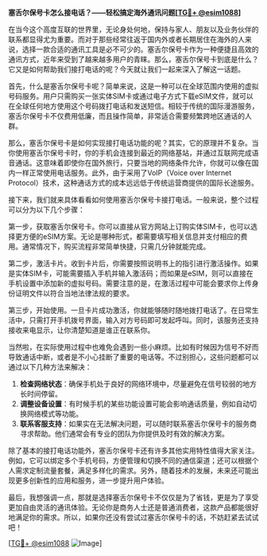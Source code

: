 **塞舌尔保号卡怎么接电话？——轻松搞定海外通讯问题[[TG💪+ @esim1088](https://t.me/s/esim1088)]**

在当今这个高度互联的世界里，无论身处何地，保持与家人、朋友以及业务伙伴的联系都显得尤为重要。而对于那些经常往返于国内外或者长期居住在海外的人来说，选择一款合适的通讯工具是必不可少的。塞舌尔保号卡作为一种便捷且高效的通讯方式，近年来受到了越来越多用户的青睐。那么，塞舌尔保号卡到底是什么？它又是如何帮助我们接打电话的呢？今天就让我们一起来深入了解这一话题。

首先，什么是塞舌尔保号卡呢？简单来说，这是一种可以在全球范围内使用的虚拟号码服务。用户只需购买一张实体SIM卡或通过电子方式下载eSIM文件，就可以在全球任何地方使用这个号码拨打电话和发送短信。相较于传统的国际漫游服务，塞舌尔保号卡不仅费用低廉，而且操作简单，非常适合需要频繁跨地区通话的人群。

那么，塞舌尔保号卡是如何实现接打电话功能的呢？其实，它的原理并不复杂。当你使用塞舌尔保号卡时，你的手机会连接到最近的网络基站，并通过互联网完成语音通话。这意味着即使你在国外旅行，只要当地的网络条件允许，你就可以像在国内一样正常使用电话服务。此外，由于采用了VoIP（Voice over Internet Protocol）技术，这种通话方式的成本远远低于传统运营商提供的国际长途服务。

接下来，我们就来具体看看如何使用塞舌尔保号卡接打电话。一般来说，整个过程可以分为以下几个步骤：

第一步，获取塞舌尔保号卡。你可以直接从官方网站上订购实体SIM卡，也可以选择更方便的eSIM方案。无论是哪种形式，都需要填写相关信息并支付相应的费用。通常情况下，购买流程非常简单快捷，只需几分钟就能完成。

第二步，激活卡片。收到卡片后，你需要按照说明书上的指引进行激活操作。如果是实体SIM卡，可能需要插入手机并输入激活码；而如果是eSIM，则可以直接在手机设置中添加新的虚拟号码。需要注意的是，在激活过程中可能会要求你上传身份证明文件以符合当地法律法规的要求。

第三步，开始使用。一旦卡片成功激活，你就能够随时随地拨打电话了。在日常生活中，只需打开手机拨号界面，输入对方号码即可发起呼叫。同时，该服务还支持接收来电显示，让你清楚知道是谁正在联系你。

当然啦，在实际使用过程中也难免会遇到一些小麻烦。比如有时候因为信号不好而导致通话中断，或者是不小心挂断了重要的电话等。不过别担心，这些问题都可以通过以下几种方法来解决：

1. **检查网络状态**：确保手机处于良好的网络环境中，尽量避免在信号较弱的地方长时间停留。
2. **调整设备设置**：有时候手机的某些功能设置可能会影响通话质量，例如自动切换网络模式等功能。
3. **联系客服支持**：如果实在无法解决问题，可以随时联系塞舌尔保号卡的服务商寻求帮助。他们通常会有专业的团队为你提供及时有效的解决方案。

除了基本的接打电话功能外，塞舌尔保号卡还有许多其他实用特性值得大家关注。例如，它可以绑定多个手机号码，方便管理和切换不同的通信渠道；还可以根据个人需求定制流量套餐，满足多样化的需求。另外，随着技术的发展，未来还可能出现更多创新性的应用和服务，进一步提升用户体验。

最后，我想强调一点，那就是选择塞舌尔保号卡不仅仅是为了省钱，更是为了享受更加自由灵活的通讯体验。无论你是商务人士还是普通消费者，这款产品都能很好地满足你的需求。所以，如果你还没有尝试过塞舌尔保号卡的话，不妨赶紧去试试吧！

[[TG💪+ @esim1088](https://t.me/s/esim1088) ![Image](https://i.postimg.cc/4NQfJmqS/Snipaste-2025-05-13-00-14-12.png)]
